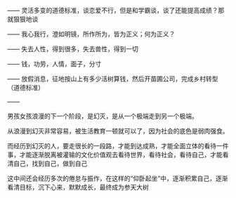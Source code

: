 ——
灵活多变的道德标准，谈恋爱不行，但是和学霸谈，谈了还能提高成绩？那就狠狠地谈

——
我心我行，澄如明镜，所作所为，皆为正义；何为正义？

——
失去人性，得到很多，失去兽性，得到一切

——
钱，功劳，人情，面子，分寸

——
放假消息，征地按山上有多少活树算钱，然后开苗圃公司，完成乡村转型（道德标准）

——

男孩女孩浪漫的下一个阶段，是幻灭，是从一个极端走到另一个极端。

从浪漫到幻灭非常容易，被生活教育一顿就可以了，因为社会的底色是弱肉强食。

而经历到幻灭的人，要走很长的一段路，才能到达成熟，才能全面立体的看待一件事，才能逐渐脱离被灌输的文化价值观去看待世界，看待社会，看待自己，才能看清自己，找到自己，做到自己

这中间还会经历多次的倦怠与振作，在这样的“仰卧起坐”中，逐渐积累自己，逐渐看清目标，沉下心来，默默成长，最终成为参天大树